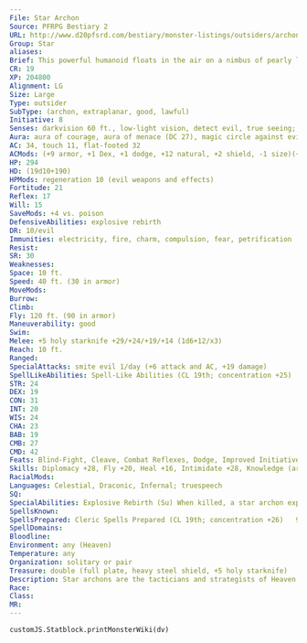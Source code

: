 ```yaml
---
File: Star Archon
Source: PFRPG Bestiary 2
URL: http://www.d20pfsrd.com/bestiary/monster-listings/outsiders/archon/archon-star
Group: Star
aliases: 
Brief: This powerful humanoid floats in the air on a nimbus of pearly light. He grips a golden starknife in one hand.
CR: 19
XP: 204800
Alignment: LG
Size: Large
Type: outsider
SubType: (archon, extraplanar, good, lawful)
Initiative: 8
Senses: darkvision 60 ft., low-light vision, detect evil, true seeing; Perception +29
Aura: aura of courage, aura of menace (DC 27), magic circle against evil
AC: 34, touch 11, flat-footed 32
ACMods: (+9 armor, +1 Dex, +1 dodge, +12 natural, +2 shield, -1 size)(+2 deflection vs. evil)
HP: 294
HD: (19d10+190)
HPMods: regeneration 10 (evil weapons and effects)
Fortitude: 21
Reflex: 17
Will: 15
SaveMods: +4 vs. poison
DefensiveAbilities: explosive rebirth
DR: 10/evil
Immunities: electricity, fire, charm, compulsion, fear, petrification
Resist: 
SR: 30
Weaknesses: 
Space: 10 ft.
Speed: 40 ft. (30 in armor)
MoveMods: 
Burrow: 
Climb: 
Fly: 120 ft. (90 in armor)
Maneuverability: good
Swim: 
Melee: +5 holy starknife +29/+24/+19/+14 (1d6+12/x3)
Reach: 10 ft.
Ranged: 
SpecialAttacks: smite evil 1/day (+6 attack and AC, +19 damage)
SpellLikeAbilities: Spell-Like Abilities (CL 19th; concentration +25)  Constant-detect evil, magic circle against evil, true seeing   At Will-aid, continual flame, greater teleport (self plus 50 lbs. of objects only), message, sunbeam (DC 23)   1/day-meteor swarm (DC 25), polar ray (DC 24), prismatic spray (DC 23), sunburst (DC 24)
STR: 24
DEX: 19
CON: 31
INT: 20
WIS: 24
CHA: 23
BAB: 19
CMB: 27
CMD: 42
Feats: Blind-Fight, Cleave, Combat Reflexes, Dodge, Improved Initiative, Iron Will, Lightning Reflexes, Mobility, Power Attack, Stand Still
Skills: Diplomacy +28, Fly +20, Heal +16, Intimidate +28, Knowledge (arcana and engineering) +14, Knowledge (history and nature) +18, Knowledge (religion) +24, Perception +29, Sense Motive +29, Spellcraft +24, Stealth +14, Survival +17
RacialMods: 
Languages: Celestial, Draconic, Infernal; truespeech
SQ: 
SpecialAbilities: Explosive Rebirth (Su) When killed, a star archon explodes in a blinding flash of energy that deals 50 points of damage (half fire, half holy damage) to anything within 100 feet (Reflex DC 29 half). The save DC is Constitution-based. The slain archon reincarnates 1d4 rounds later as an advanced shield archon.  Spells Star archons cast divine spells as 19th-level clerics. They do not gain access to domains or other cleric abilities.
SpellsKnown: 
SpellsPrepared: Cleric Spells Prepared (CL 19th; concentration +26)   9th-implosion (DC 26), mass heal, miracle   8th-dimensional lock, fire storm (DC 25), holy aura (DC 25)   7th-destruction (2, DC 24), holy word (2, DC 24), resurrection   6th-greater dispel magic, heal, mass cure moderate wounds (3)   5th-break enchantment (2), breath of life (2), flame strike (DC 22)   4th-cure critical wounds (3), death ward, divine power   3rd-cure serious wounds (3), dispel magic (2), invisibility purge   2nd-cure moderate wounds (4), eagle's splendor, status   1st-cure light wounds (4), divine favor, sanctuary (DC 18)   0-guidance, resistance, stabilize, virtue
SpellDomains: 
Bloodline: 
Environment: any (Heaven)
Temperature: any
Organization: solitary or pair
Treasure: double (full plate, heavy steel shield, +5 holy starknife)
Description: Star archons are the tacticians and strategists of Heaven. Gifted with insight and powerful magic, they spend much of their time steering long-term plans for Heaven's armies and good folk in the world.
Race: 
Class: 
MR: 
---
```

```dataviewjs
customJS.Statblock.printMonsterWiki(dv)
```
